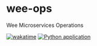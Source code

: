 # wee-ops
Wee Microservices Operations

[![wakatime](https://wakatime.com/badge/user/fb959963-d330-46bd-9113-448fe495af90/project/87c334f5-4986-4281-9925-1e75a2bffaf3.svg)](https://wakatime.com/badge/user/fb959963-d330-46bd-9113-448fe495af90/project/87c334f5-4986-4281-9925-1e75a2bffaf3)
[![Python application](https://github.com/guionardo/wee-video/actions/workflows/python-app.yml/badge.svg)](https://github.com/guionardo/wee-video/actions/workflows/python-app.yml)
